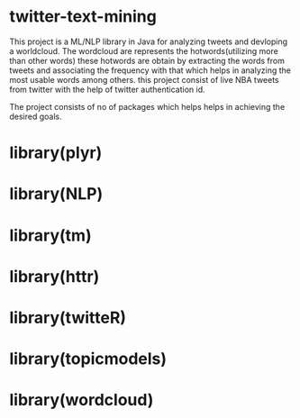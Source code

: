 # twitter-text-mining
This project is a ML/NLP library in Java for analyzing tweets and devloping a worldcloud. The wordcloud are represents the hotwords(utilizing more than other words) these hotwords are obtain by extracting the words from tweets and associating the frequency with that which helps in analyzing the most usable words among others.
this project consist of live NBA tweets from twitter with the help of twitter authentication id.

The project consists of no of packages which helps helps in achieving the desired goals.

# library(plyr)
# library(NLP)
# library(tm)
# library(httr)
# library(twitteR)
# library(topicmodels)
# library(wordcloud)
